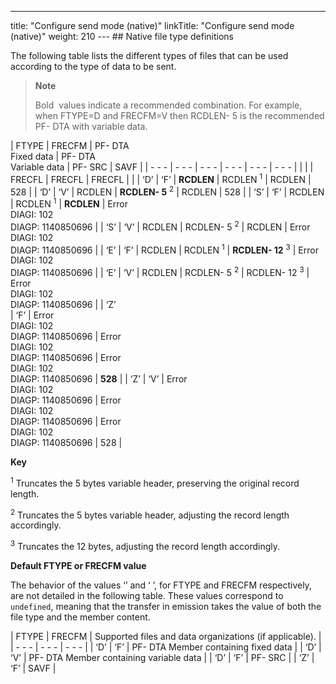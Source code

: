 ---
title: "Configure send mode (native)"
linkTitle: "Configure send mode (native)"
weight: 210
--- ## Native file type definitions

The following table lists the different types of files that can be used according to the type of data to be sent.

> **Note**
>
> Bold  values indicate a recommended combination. For example, when FTYPE=D and FRECFM=V then RCDLEN- 5 is the recommended PF- DTA with variable data.

| FTYPE  | FRECFM  | PF- DTA<br/> Fixed data | PF- DTA<br/> Variable data | PF- SRC  | SAVF  |
| - - - | - - - | - - - | - - - | - - - | - - - |
|   |   | FRECFL  | FRECFL  | FRECFL  |   |
| ‘D’ |  ‘F’ | **RCDLEN** | RCDLEN <sup>1</sup> | RCDLEN | 528 |
| ‘D’  | ‘V’ | RCDLEN | **RCDLEN- 5** <sup>2</sup> | RCDLEN | 528 |
| ‘S’ |  ‘F’ | RCDLEN | RCDLEN <sup>1</sup> | **RCDLEN** | Error<br /> DIAGI: 102<br /> DIAGP: 1140850696 |
| ‘S’  | ‘V’ | RCDLEN | RCDLEN- 5 <sup>2</sup> | RCDLEN | Error<br /> DIAGI: 102<br /> DIAGP: 1140850696 |
| ‘E’ |  ‘F’ | RCDLEN | RCDLEN <sup>1</sup> | **RCDLEN- 12** <sup>3</sup> |  Error<br /> DIAGI: 102<br /> DIAGP: 1140850696 |
| ‘E’  | ‘V’ | RCDLEN | RCDLEN- 5 <sup>2</sup> | RCDLEN- 12 <sup>3</sup> | Error<br /> DIAGI: 102<br /> DIAGP: 1140850696 |
| ‘Z’<br/>  |  ‘F’ | Error<br /> DIAGI: 102<br /> DIAGP: 1140850696  |  Error<br /> DIAGI: 102<br /> DIAGP: 1140850696 | Error<br /> DIAGI: 102<br /> DIAGP: 1140850696  |  **528** |
| ‘Z’  |  ‘V’ | Error<br /> DIAGI: 102<br /> DIAGP: 1140850696 |  Error<br /> DIAGI: 102<br /> DIAGP: 1140850696 |  Error<br /> DIAGI: 102<br /> DIAGP: 1140850696 |  528 |

****Key****

<sup>1</sup> Truncates the 5 bytes variable header, preserving the original record length.

<sup>2</sup> Truncates the 5 bytes variable header, adjusting the record length accordingly.

<sup>3</sup> Truncates the 12 bytes, adjusting the record length accordingly.

****Default FTYPE or FRECFM value****

The behavior of the values ‘’ and ‘ ’, for FTYPE and FRECFM respectively, are not detailed in the following table. These values correspond to `undefined`, meaning that the transfer in emission takes the value of both the file type and the member content.

| FTYPE | FRECFM | Supported files and data organizations (if applicable). |
| - - - | - - - | - - - |
| ‘D’  | ‘F’  | PF- DTA Member containing fixed data |
| ‘D’  | ‘V’  | PF- DTA Member containing variable data |
| ‘D’  | ‘F’  | PF- SRC  |
| ‘Z’  | ‘F’  | SAVF  |

